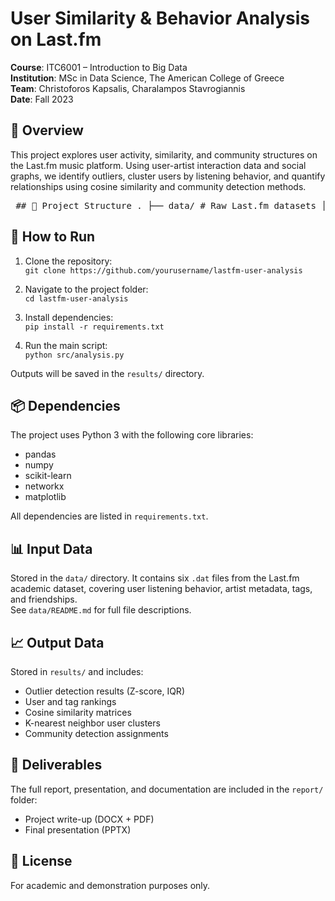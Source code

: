 # User Similarity & Behavior Analysis on Last.fm  
**Course**: ITC6001 – Introduction to Big Data  
**Institution**: MSc in Data Science, The American College of Greece  
**Team**: Christoforos Kapsalis, Charalampos Stavrogiannis  
**Date**: Fall 2023  

## 📌 Overview  
This project explores user activity, similarity, and community structures on the Last.fm music platform. Using user-artist interaction data and social graphs, we identify outliers, cluster users by listening behavior, and quantify relationships using cosine similarity and community detection methods.

<pre> ## 📁 Project Structure . ├── data/ # Raw Last.fm datasets │ ├── artists.dat │ ├── tags.dat │ ├── user_artists.dat │ ├── user_friends.dat │ ├── user_taggedartists.dat │ ├── user_taggedartists-timestamps.dat │ └── README.md │ ├── results/ # Output files: CSVs and similarity matrices │ ├── Q3a_users.csv │ ├── neighbors-k-users.data │ └── ... │ ├── report/ # Final report, presentation, and documentation │ ├── ITC6001_Stavrogiannis_Kapsalis.docx │ ├── ITC6001 Final-Project-Fall-2023.pdf │ └── ITC_6001_presentation_Kapsalis_Stavrogiannis.pptx │ ├── src/ # Python script(s) │ └── analysis.py │ ├── requirements.txt # Python dependencies └── README.md # Project overview (this file) </pre>

## 🔧 How to Run

1. Clone the repository:  
   `git clone https://github.com/yourusername/lastfm-user-analysis`

2. Navigate to the project folder:  
   `cd lastfm-user-analysis`

3. Install dependencies:  
   `pip install -r requirements.txt`

4. Run the main script:  
   `python src/analysis.py`

Outputs will be saved in the `results/` directory.

## 📦 Dependencies  
The project uses Python 3 with the following core libraries:
- pandas
- numpy
- scikit-learn
- networkx
- matplotlib

All dependencies are listed in `requirements.txt`.

## 📊 Input Data  
Stored in the `data/` directory. It contains six `.dat` files from the Last.fm academic dataset, covering user listening behavior, artist metadata, tags, and friendships.  
See `data/README.md` for full file descriptions.

## 📈 Output Data  
Stored in `results/` and includes:
- Outlier detection results (Z-score, IQR)
- User and tag rankings
- Cosine similarity matrices
- K-nearest neighbor user clusters
- Community detection assignments

## 📎 Deliverables  
The full report, presentation, and documentation are included in the `report/` folder:
- Project write-up (DOCX + PDF)
- Final presentation (PPTX)

## 📝 License  
For academic and demonstration purposes only.
